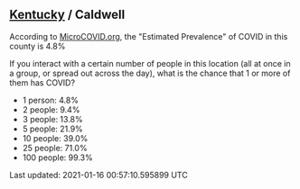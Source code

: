 
## [Kentucky](/united-states/kentucky) / Caldwell

According to [MicroCOVID.org](http://microcovid.org),
the "Estimated Prevalence" of COVID in this county is 4.8%

If you interact with a certain number of people in this location
(all at once in a group, or spread out across the day), what is the chance that
1 or more of them has COVID?

- 1 person: 4.8%
- 2 people: 9.4%
- 3 people: 13.8%
- 5 people: 21.9%
- 10 people: 39.0%
- 25 people: 71.0%
- 100 people: 99.3%

Last updated: 2021-01-16 00:57:10.595899 UTC
